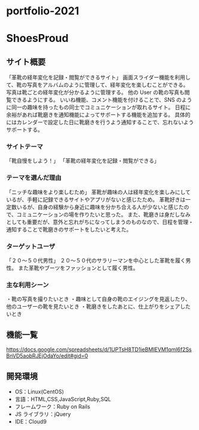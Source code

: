 # portfolio-2021
# ShoesProud

## サイト概要

「革靴の経年変化を記録・閲覧ができるサイト」
画面スライダー機能を利用して、靴の写真をアルバムのように管理して、経年変化を楽しむことができる。
写真は靴ごとの経年変化が分かるように管理する。
他の User の靴の写真も閲覧できるようにする。
いいね機能、コメント機能を付けることで、SNS のように同一の趣味を持ったもの同士でコミュニケーションが取れるサイト。
日程に余裕があれば靴磨きを通知機能によってサポートする機能を追加する。
具体的にはカレンダーで設定した日に靴磨きを行うよう通知することで、忘れないようサポートする。

### サイトテーマ

「靴自慢をしよう！」
「革靴の経年変化を記録・閲覧ができる」

### テーマを選んだ理由

「ニッチな趣味をより楽しむため」
革靴が趣味の人は経年変化を楽しみにしているが、手軽に記録できるサイトやアプリがないと感じたため。
革靴好きは一定数いるが、自身の経験から身近に趣味を分かち合える人が少ないと感じたので、コミュニケーションの場を作りたいと思った。
また、靴磨きは身だしなみとしても重要だが、意外と忘れがちになってしまうのものなので、日程を管理・通知することで靴磨きのサポートをしたいと考えた。

### ターゲットユーザ

「２０～５０代男性」
２０～５０代のサラリーマンを中心とした革靴を履く男性。
また革靴やブーツをファッションとして履く男性。

### 主な利用シーン

・靴の写真を撮りたいとき
・趣味として自身の靴のエイジングを見返したり、他のユーザーの靴を見たいとき
・靴磨きをしたあとに、仕上がりをシェアしたいとき

## 機能一覧

<https://docs.google.com/spreadsheets/d/1UPTsH8TD1ieBMIEVM1qml6f2SsBnVD5aobRJEjOdaYo/edit#gid=0>

## 開発環境

- OS：Linux(CentOS)
- 言語：HTML,CSS,JavaScript,Ruby,SQL
- フレームワーク：Ruby on Rails
- JS ライブラリ：jQuery
- IDE：Cloud9


